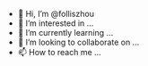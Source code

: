 - 👋 Hi, I’m @folliszhou
- 👀 I’m interested in ...
- 🌱 I’m currently learning ...
- 💞️ I’m looking to collaborate on ...
- 📫 How to reach me ...

<!---
folliszhou/folliszhou is a ✨ special ✨ repository because its `README.md` (this file) appears on your GitHub profile.
You can click the Preview link to take a look at your changes.
--->

